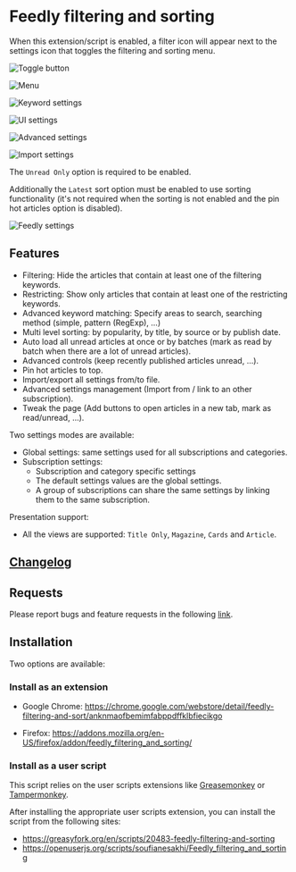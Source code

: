# Feedly filtering and sorting

When this extension/script is enabled, a filter icon will appear next to the settings icon that toggles the filtering and sorting menu.

![Toggle button](https://raw.githubusercontent.com/soufianesakhi/feedly-filtering-and-sorting/master/screenshots/toggle%20button.PNG)

![Menu](https://raw.githubusercontent.com/soufianesakhi/feedly-filtering-and-sorting/master/screenshots/menu.PNG)

![Keyword settings](https://raw.githubusercontent.com/soufianesakhi/feedly-filtering-and-sorting/master/screenshots/keyword_controls.PNG)

![UI settings](https://raw.githubusercontent.com/soufianesakhi/feedly-filtering-and-sorting/master/screenshots/ui_controls.PNG)

![Advanced settings](https://raw.githubusercontent.com/soufianesakhi/feedly-filtering-and-sorting/master/screenshots/menu_advanced.PNG)

![Import settings](https://raw.githubusercontent.com/soufianesakhi/feedly-filtering-and-sorting/master/screenshots/settings_controls.PNG)

The `Unread Only` option is required to be enabled.

Additionally the `Latest` sort option must be enabled to use sorting functionality (it's not required when the sorting is not enabled and the pin hot articles option is disabled).

![Feedly settings](https://raw.githubusercontent.com/soufianesakhi/feedly-filtering-and-sorting/master/screenshots/feedly_settings.PNG)

## Features

- Filtering: Hide the articles that contain at least one of the filtering keywords.
- Restricting: Show only articles that contain at least one of the restricting keywords.
- Advanced keyword matching: Specify areas to search, searching method (simple, pattern (RegExp), ...)
- Multi level sorting: by popularity, by title, by source or by publish date.
- Auto load all unread articles at once or by batches (mark as read by batch when there are a lot of unread articles).
- Advanced controls (keep recently published articles unread, ...).
- Pin hot articles to top.
- Import/export all settings from/to file.
- Advanced settings management (Import from / link to an other subscription).
- Tweak the page (Add buttons to open articles in a new tab, mark as read/unread, ...).

Two settings modes are available: 
- Global settings: same settings used for all subscriptions and categories.
- Subscription settings:
  - Subscription and category specific settings
  - The default settings values are the global settings.
  - A group of subscriptions can share the same settings by linking them to the same subscription.

Presentation support:
- All the views are supported: `Title Only`, `Magazine`, `Cards` and `Article`.

## [Changelog](https://github.com/soufianesakhi/feedly-filtering-and-sorting/releases)

## Requests
Please report bugs and feature requests in the following [link](https://github.com/soufianesakhi/feedly-filtering-and-sorting/issues).

## Installation

Two options are available:

### Install as an extension

- Google Chrome: https://chrome.google.com/webstore/detail/feedly-filtering-and-sort/anknmaofbemimfabppdffklbfiecikgo

- Firefox: https://addons.mozilla.org/en-US/firefox/addon/feedly_filtering_and_sorting/

### Install as a user script
This script relies on the user scripts extensions like [Greasemonkey](https://addons.mozilla.org/en-US/firefox/addon/greasemonkey/) or [Tampermonkey](https://chrome.google.com/webstore/detail/tampermonkey/dhdgffkkebhmkfjojejmpbldmpobfkfo?hl=en).

After installing the appropriate user scripts extension, you can install the script from the following sites:
- https://greasyfork.org/en/scripts/20483-feedly-filtering-and-sorting
- https://openuserjs.org/scripts/soufianesakhi/Feedly_filtering_and_sorting
